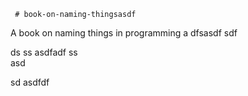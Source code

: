      # book-on-naming-thingsasdf  
A book on naming things in programming
a 
dfsasdf  sdf 

 ds ss
asdfadf 
ss   
asd
                                    
            
   sd
asdfdf
 
